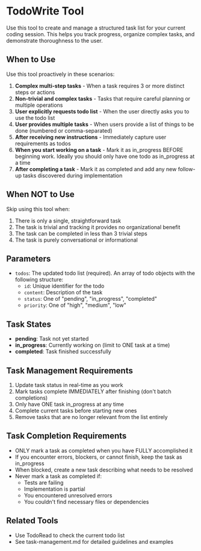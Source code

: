 # TodoWrite Tool

Use this tool to create and manage a structured task list for your current coding session. This helps you track progress, organize complex tasks, and demonstrate thoroughness to the user.

## When to Use

Use this tool proactively in these scenarios:

1. **Complex multi-step tasks** - When a task requires 3 or more distinct steps or actions
2. **Non-trivial and complex tasks** - Tasks that require careful planning or multiple operations
3. **User explicitly requests todo list** - When the user directly asks you to use the todo list
4. **User provides multiple tasks** - When users provide a list of things to be done (numbered or comma-separated)
5. **After receiving new instructions** - Immediately capture user requirements as todos
6. **When you start working on a task** - Mark it as in_progress BEFORE beginning work. Ideally you should only have one todo as in_progress at a time
7. **After completing a task** - Mark it as completed and add any new follow-up tasks discovered during implementation

## When NOT to Use

Skip using this tool when:

1. There is only a single, straightforward task
2. The task is trivial and tracking it provides no organizational benefit
3. The task can be completed in less than 3 trivial steps
4. The task is purely conversational or informational

## Parameters

- `todos`: The updated todo list (required). An array of todo objects with the following structure:
  - `id`: Unique identifier for the todo
  - `content`: Description of the task
  - `status`: One of "pending", "in_progress", "completed"
  - `priority`: One of "high", "medium", "low"

## Task States

- **pending**: Task not yet started
- **in_progress**: Currently working on (limit to ONE task at a time)
- **completed**: Task finished successfully

## Task Management Requirements

1. Update task status in real-time as you work
2. Mark tasks complete IMMEDIATELY after finishing (don't batch completions)
3. Only have ONE task in_progress at any time
4. Complete current tasks before starting new ones
5. Remove tasks that are no longer relevant from the list entirely

## Task Completion Requirements

- ONLY mark a task as completed when you have FULLY accomplished it
- If you encounter errors, blockers, or cannot finish, keep the task as in_progress
- When blocked, create a new task describing what needs to be resolved
- Never mark a task as completed if:
  - Tests are failing
  - Implementation is partial
  - You encountered unresolved errors
  - You couldn't find necessary files or dependencies

## Related Tools

- Use TodoRead to check the current todo list
- See task-management.md for detailed guidelines and examples